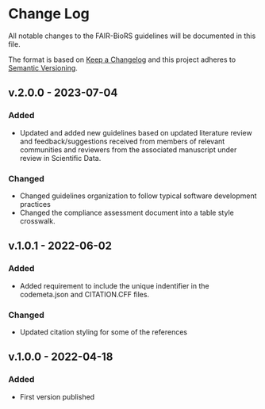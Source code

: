 # Change Log

All notable changes to the FAIR-BioRS guidelines will be documented in this file.

The format is based on [Keep a Changelog](http://keepachangelog.com/en/1.0.0/)
and this project adheres to [Semantic Versioning](http://semver.org/spec/v2.0.0.html).

## v.2.0.0 - 2023-07-04

### Added 
- Updated and added new guidelines based on updated literature review and feedback/suggestions received from members of relevant communities and reviewers from the associated manuscript under review in Scientific Data.

### Changed
- Changed guidelines organization to follow typical software development practices
- Changed the compliance assessment document into a table style crosswalk.


## v.1.0.1 - 2022-06-02

### Added 
- Added requirement to include the unique indentifier in the codemeta.json and CITATION.CFF files.

### Changed 
- Updated citation styling for some of the references

## v.1.0.0 - 2022-04-18

### Added 
- First version published
